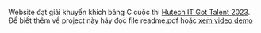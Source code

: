 Website đạt giải khuyến khích bảng C cuộc thi [Hutech IT Got Talent 2023](https://itgottalent.hutech.edu.vn/). Để biết thêm về project này hãy đọc file readme.pdf
hoặc [xem video demo](https://www.youtube.com/watch?v=UWzyVztvi8k)
